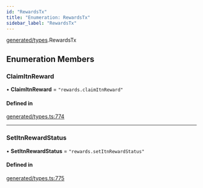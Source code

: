```yaml
---
id: "RewardsTx"
title: "Enumeration: RewardsTx"
sidebar_label: "RewardsTx"
---
```


[generated/types](../../../../modules/Generated/Types/Types.md).RewardsTx

## Enumeration Members

### ClaimItnReward

• **ClaimItnReward** = ``"rewards.claimItnReward"``

#### Defined in

[generated/types.ts:774](https://github.com/PolymeshAssociation/polymesh-sdk/blob/8a9e72221/src/generated/types.ts#L774)

___

### SetItnRewardStatus

• **SetItnRewardStatus** = ``"rewards.setItnRewardStatus"``

#### Defined in

[generated/types.ts:775](https://github.com/PolymeshAssociation/polymesh-sdk/blob/8a9e72221/src/generated/types.ts#L775)
